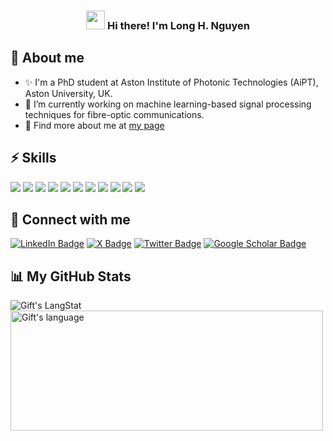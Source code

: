 <!-- Heading -->
<h3 align="center"><img src = "https://raw.githubusercontent.com/MartinHeinz/MartinHeinz/master/wave.gif" width = 30px> Hi there! I'm Long H. Nguyen</h3>

<!-- About section -->
<h2> 🤖 About me </h2>

- ✨ I'm a PhD student at Aston Institute of Photonic Technologies (AiPT), Aston University, UK. 
- 🔭 I’m currently working on machine learning-based signal processing techniques for fibre-optic communications. 
- 👀 Find more about me at <a href="https://hoanglongng.github.io">my page</a>
<!-- About section: END -->

<!-- Skills section -->
<h2> ⚡ Skills </h2>
<p>
<img src="https://img.shields.io/badge/Python-FFD43B?style=for-the-badge&logo=python&logoColor=blue">
<img src="https://img.shields.io/badge/Numpy-777BB4?style=for-the-badge&logo=numpy&logoColor=white">
<img src="https://img.shields.io/badge/Pandas-2C2D72?style=for-the-badge&logo=pandas&logoColor=white">
<img src="https://img.shields.io/badge/scikit_learn-F7931E?style=for-the-badge&logo=scikit-learn&logoColor=white">
<img src="https://img.shields.io/badge/SciPy-654FF0?style=for-the-badge&logo=SciPy&logoColor=white">
<img src="https://img.shields.io/badge/conda-342B029.svg?&style=for-the-badge&logo=anaconda&logoColor=white">
<img src="https://img.shields.io/badge/C-00599C?style=for-the-badge&logo=c&logoColor=white"> 
<img src="https://img.shields.io/badge/C%2B%2B-00599C?style=for-the-badge&logo=c%2B%2B&logoColor=white">
<img src="https://img.shields.io/badge/Visual_Studio_Code-0078D4?style=for-the-badge&logo=visual%20studio%20code&logoColor=white">
<img src="https://img.shields.io/badge/LaTeX-47A141?style=for-the-badge&logo=LaTeX&logoColor=white">
<img src="https://img.shields.io/badge/Ubuntu-E95420?style=for-the-badge&logo=ubuntu&logoColor=white">
</p>
<!-- Conecct section: END -->

<!-- Conecct section -->
<h2> 👥 Connect with me </h2>
<p>
<a href="https://linkedin.com/in/hoanglongng"><img src="https://img.shields.io/badge/LinkedIn-0077B5?style=for-the-badge&logo=linkedin&logoColor=white" alt="LinkedIn Badge"></a> 
<a href="https://twitter.com/hoanglongj"><img src="https://img.shields.io/badge/X-000000?style=for-the-badge&logo=x&logoColor=white" alt="X Badge"></a> 
<a href="https://twitter.com/hoanglongj"><img src="https://img.shields.io/badge/Twitter-1DA1F2?style=for-the-badge&logo=twitter&logoColor=white" alt="Twitter Badge"></a>
<a href="https://scholar.google.co.uk/citations?user=IRDKO60AAAAJ"><img src="https://img.shields.io/badge/Google_Scholar-4285F4?style=for-the-badge&logo=google-scholar&logoColor=white" alt="Google Scholar Badge"></a>
</p>
<!-- Conecct section: END -->
 
<!-- GitHub section -->
<h2> 📊 My GitHub Stats </h2>
<div>
<img align="center" src="https://github-readme-streak-stats.herokuapp.com/?user=hoanglongng" alt="Gift's LangStat" />
<img align="center" src="https://github-readme-stats.vercel.app/api/top-langs?username=hoanglongng&langs_count=10&show_icons=true&locale=en&layout=compact&theme=light" alt="Gift's language" height="192px"  width="500px"/>
</div>
<!-- GitHub section: END -->

<!-- THE END -->
